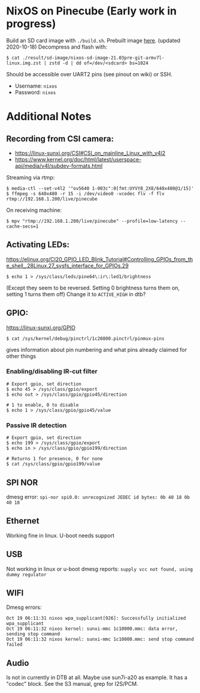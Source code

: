 # NixOS on Pinecube (Early work in progress)

Build an SD card image with `./build.sh`.
Prebuilt image [here](https://drive.google.com/file/d/11mBzfGHeLLP26nse0ntxUWxuBqUYKiIK/view?usp=sharing). (updated 2020-10-18)
Decompress and flash with:
```shell
$ cat ./result/sd-image/nixos-sd-image-21.03pre-git-armv7l-linux.img.zst | zstd -d | dd of=/dev/<sdcard> bs=1024
```

Should be accessible over UART2 pins (see pinout on wiki) or SSH.
- Username: `nixos`
- Password: `nixos`

# Additional Notes

## Recording from CSI camera:
 - https://linux-sunxi.org/CSI#CSI_on_mainline_Linux_with_v4l2
 - https://www.kernel.org/doc/html/latest/userspace-api/media/v4l/subdev-formats.html

Streaming via rtmp:
```shell
$ media-ctl --set-v4l2 '"ov5640 1-003c":0[fmt:UYVY8_2X8/640x480@1/15]'
$ ffmpeg -s 640x480 -r 15 -i /dev/video0 -vcodec flv -f flv rtmp://192.168.1.200/live/pinecube
```

On receiving machine:
```shell
$ mpv "rtmp://192.168.1.200/live/pinecube" --profile=low-latency --cache-secs=1
```

## Activating LEDs:
https://elinux.org/CI20_GPIO_LED_Blink_Tutorial#Controlling_GPIOs_from_the_shell_.28Linux.27_sysfs_interface_for_GPIOs.29
```shell
$ echo 1 > /sys/class/leds/pine64\:ir\:led1/brightness
```
(Except they seem to be reversed. Setting 0 brightness turns them on, setting 1 turns them off)
Change it to `ACTIVE_HIGH` in dtb?

## GPIO:
https://linux-sunxi.org/GPIO
```shell
$ cat /sys/kernel/debug/pinctrl/1c20800.pinctrl/pinmux-pins
```
gives information about pin numbering and what pins already claimed for other things

### Enabling/disabling IR-cut filter
```shell
# Export gpio, set direction
$ echo 45 > /sys/class/gpio/export
$ echo out > /sys/class/gpio/gpio45/direction

# 1 to enable, 0 to disable
$ echo 1 > /sys/class/gpio/gpio45/value
```

### Passive IR detection
```shell
# Export gpio, set direction
$ echo 199 > /sys/class/gpio/export
$ echo in > /sys/class/gpio/gpio199/direction

# Returns 1 for presence, 0 for none
$ cat /sys/class/gpio/gpio199/value
```

## SPI NOR
dmesg error: `spi-nor spi0.0: unrecognized JEDEC id bytes: 0b 40 18 0b 40 18`

## Ethernet
Working fine in linux. U-boot needs support

## USB
Not working in linux or u-boot
dmesg reports: `supply vcc not found, using dummy regulator`

## WIFI
Dmesg errors:
```
Oct 19 06:11:31 nixos wpa_supplicant[926]: Successfully initialized wpa_supplicant
Oct 19 06:11:32 nixos kernel: sunxi-mmc 1c10000.mmc: data error, sending stop command
Oct 19 06:11:32 nixos kernel: sunxi-mmc 1c10000.mmc: send stop command failed
```

## Audio
Is not in currently in DTB at all.
Maybe use sun7i-a20 as example. It has a "codec" block.
See the S3 manual, grep for I2S/PCM.
